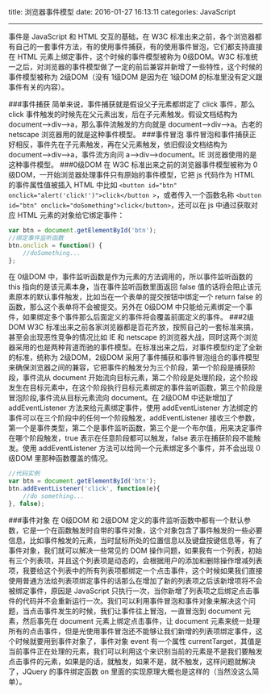 ﻿title:  浏览器事件模型
date: 2016-01-27 16:13:11
categories: JavaScript

---

事件是 JavaScript 和 HTML 交互的基础，在 W3C 标准出来之前，各个浏览器都有自己的一套事件方法，有的使用事件捕获，有的使用事件冒泡，它们都支持直接在 HTML 元素上绑定事件，这个时候的事件模型被称为 0级DOM。W3C 标准统一之后，对浏览器的事件模型做了一定的前后兼容并新增了一些特性，这个时候的事件模型被称为 2级DOM（没有 1级DOM 是因为在 1级DOM 的标准里没有定义跟事件有关的内容）。
<!-- more -->
###事件捕获
简单来说，事件捕获就是假设父子元素都绑定了 click 事件，那么 click 事件触发的时候先在父元素出发，后在子元素触发。假设文档结构为 document-->div-->a，那么事件流触发的方向就是 document-->div-->a。古老的 netscape 浏览器用的就是这种事件模型。
###事件冒泡
事件冒泡和事件捕获正好相反，事件先在子元素触发，再在父元素触发，依旧假设文档结构为 document-->div-->a，事件流方向问 a-->div-->document。IE 浏览器使用的是这种事件模型。
###0级DOM
在 W3C 标准出来之前的浏览器事件模型被称为 0级DOM，一开始浏览器处理事件只有原始的事件模型，它把 js 代码作为 HTML 的事件属性值被插入 HTML 中比如 `<button id="btn" onclick="alert('click!')">click</button >`，或者传入一个函数名称 `<button id="btn" onclick="doSomething">click</button>`，还可以在 js 中通过获取对应 HTML 元素的对象给它绑定事件：
```javascript
var btn = document.getElementById('btn');
//绑定事件监听函数
btn.onclick = function() {
    //doSomething...
};
```
在 0级DOM 中，事件监听函数是作为元素的方法调用的，所以事件监听函数的 this 指向的是该元素本身，当在事件监听函数里面返回 false 值的话将会阻止该元素原本的默认事件触发，比如当在一个表单的提交按钮中绑定一个 return false 的函数，那么这个表单将不会被提交。另外在 0级DOM 中只能给元素绑定一个事件，如果绑定多个事件那么后面定义的事件将会覆盖前面定义的事件。
###2级DOM
W3C 标准出来之前各家浏览器都是百花齐放，按照自己的一套标准来搞，甚至会出现恶性竞争的情况比如 IE 和 netscape 的浏览器大战，同时这两个浏览器采用的也是两种背道而驰的事件模型。在标准出来之后，对事件模型约定了全新的标准，统称为 2级DOM，2级DOM 采用了事件捕获和事件冒泡组合的事件模型来确保浏览器之间的兼容，它把事件的触发分为三个阶段，第一个阶段是捕获阶段，事件流从 document 开始流向目标元素，第二个阶段是处理阶段，这个阶段发生在目标元素中，在这个阶段执行目标元素绑定的事件监听函数，第三个阶段是冒泡阶段,事件流从目标元素流向 document。在 2级DOM 中还新增加了 addEventListener 方法来给元素绑定事件，使用 addEventListener 方法绑定的事件可以在三个阶段中的任何一个阶段触发，addEventListener 接收三个参数，第一个是事件类型，第二个是事件监听函数，第三个是一个布尔值，用来决定事件在哪个阶段触发，true 表示在任意阶段都可以触发，false 表示在捕获阶段不能触发。使用 addEventListener 方法可以给同一个元素绑定多个事件，并不会出现 0级DOM 里那种函数覆盖的情况。
```javascript
//代码实例
var btn = document.getElementById('btn');
btn.addEventListener('click', function(e){
    //do something...
}, false);    
```
###事件对象
在 0级DOM 和 2级DOM 定义的事件监听函数中都有一个默认参数，它是一个在函数触发时自带的事件对象，这个对象包含了事件触发的一些必要信息，比如事件触发的元素，当时鼠标所处的位置信息以及键盘按键信息等，有了事件对象，我们就可以解决一些常见的 DOM 操作问题，如果我有一个列表，初始有三个列表项，并且这个列表项是动态的，会根据用户的添加和删除操作增减列表项，我要给这个列表中的所有列表项都绑定一个点击事件，这个时候如果我们直接使用普通方法给列表项绑定事件的话那么在增加了新的列表项之后该新增项将不会被绑定事件，原因是 JavaScript 只执行一次，当你新增了列表项之后绑定点击事件的代码并不会重新运行一次。我们可以利用事件冒泡和事件对象来解决这个问题，当点击事件发生的时候，我们让事件往上冒泡，一直冒泡到 document 元素，然后事先在 document 元素上绑定点击事件，让 document 元素来统一处理所有的点击事件，但是光使用事件冒泡还不能够让我们新增的列表项绑定事件，这个时候就要用到事件对象了，事件对象 event 有一个属性 currentTarget，其值是当前事件正在处理的元素，我们可以利用这个来识别当前的元素是不是我们要触发点击事件的元素，如果是的话，就触发，如果不是，就不触发，这样问题就解决了，JQuery 的事件绑定函数 on 里面的实现原理大概也是这样的（当然没这么简单）。




